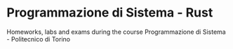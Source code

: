 # Programmazione di Sistema - Rust

Homeworks, labs and exams during the course Programmazione di Sistema - Politecnico di Torino